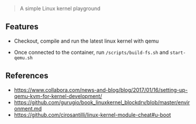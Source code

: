> A simple Linux kernel playground

## Features

- Checkout, compile and run the latest linux kernel with qemu

- Once connected to the container, run `/scripts/build-fs.sh` and
  `start-qemu.sh`

## References

- https://www.collabora.com/news-and-blog/blog/2017/01/16/setting-up-qemu-kvm-for-kernel-development/
- https://github.com/gurugio/book_linuxkernel_blockdrv/blob/master/environment.md
- https://github.com/cirosantilli/linux-kernel-module-cheat#u-boot
